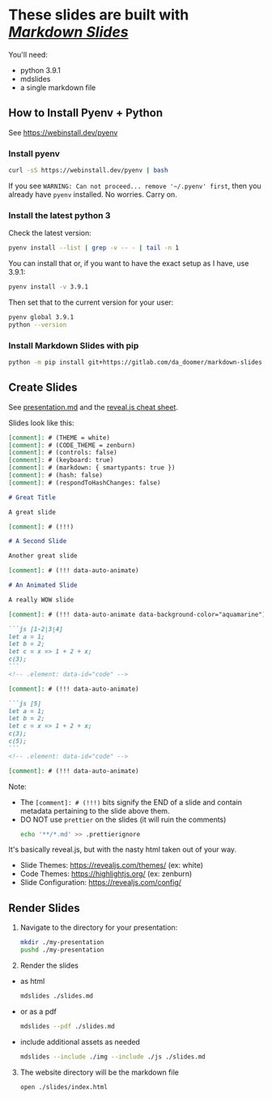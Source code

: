 # These slides are built with [_Markdown Slides_][mds]

[mds]: https://github.com/dadoomer/markdown-slides

You'll need:

- python 3.9.1
- mdslides
- a single markdown file

## How to Install Pyenv + Python

See https://webinstall.dev/pyenv

### Install pyenv

```bash
curl -sS https://webinstall.dev/pyenv | bash
```

If you see `WARNING: Can not proceed... remove '~/.pyenv' first`, then you already have `pyenv` installed. No worries. Carry on.

### Install the latest python 3

Check the latest version:

```bash
pyenv install --list | grep -v -- - | tail -n 1
```

You can install that or, if you want to have the exact setup as I have, use 3.9.1:

```bash
pyenv install -v 3.9.1
```

Then set that to the current version for your user:

```bash
pyenv global 3.9.1
python --version
```

### Install Markdown Slides with pip

```bash
python -m pip install git+https://gitlab.com/da_doomer/markdown-slides.git
```

## Create Slides

See [presentation.md](https://github.com/dadoomer/markdown-slides/blob/master/example/presentation.md) and the [reveal.js cheat sheet](https://revealjs.com/markdown/).

Slides look like this:

````md
[comment]: # (THEME = white)
[comment]: # (CODE_THEME = zenburn)
[comment]: # (controls: false)
[comment]: # (keyboard: true)
[comment]: # (markdown: { smartypants: true })
[comment]: # (hash: false)
[comment]: # (respondToHashChanges: false)

# Great Title

A great slide

[comment]: # (!!!)

# A Second Slide

Another great slide

[comment]: # (!!! data-auto-animate)

# An Animated Slide

A really WOW slide

[comment]: # (!!! data-auto-animate data-background-color="aquamarine")

```js [1-2|3|4]
let a = 1;
let b = 2;
let c = x => 1 + 2 + x;
c(3);
```
<!-- .element: data-id="code" -->

[comment]: # (!!! data-auto-animate)

```js [5]
let a = 1;
let b = 2;
let c = x => 1 + 2 + x;
c(3);
c(5);
```
<!-- .element: data-id="code" -->

[comment]: # (!!! data-auto-animate)
````

Note:
- The `[comment]: # (!!!)` bits signify the END of a slide and contain metadata pertaining to the slide above them.
- DO NOT use `prettier` on the slides (it will ruin the comments)
   ```bash
   echo '**/*.md' >> .prettierignore
   ```

It's basically reveal.js, but with the nasty html taken out of your way.

- Slide Themes: https://revealjs.com/themes/ (ex: white)
- Code Themes: https://highlightjs.org/ (ex: zenburn)
- Slide Configuration: https://revealjs.com/config/

## Render Slides

1. Navigate to the directory for your presentation:
   ```bash
   mkdir ./my-presentation
   pushd ./my-presentation
   ```
2. Render the slides

- as html
  ```bash
  mdslides ./slides.md
  ```
- or as a pdf
  ```bash
  mdslides --pdf ./slides.md
  ```
- include additional assets as needed
  ```bash
  mdslides --include ./img --include ./js ./slides.md
  ```

3. The website directory will be the markdown file
   ```bash
   open ./slides/index.html
   ```
